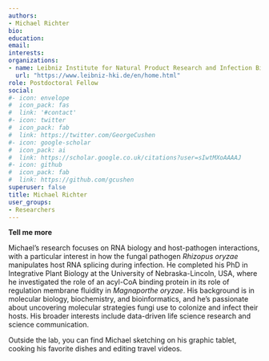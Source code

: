 ```yaml
---
authors:
- Michael Richter
bio:  
education:
email: 
interests:
organizations:
- name: Leibniz Institute for Natural Product Research and Infection Biology (Leibniz-HKI)
  url: "https://www.leibniz-hki.de/en/home.html"
role: Postdoctoral Fellow
social:
#- icon: envelope
#  icon_pack: fas
#  link: '#contact'
#- icon: twitter
#  icon_pack: fab
#  link: https://twitter.com/GeorgeCushen
#- icon: google-scholar
#  icon_pack: ai
#  link: https://scholar.google.co.uk/citations?user=sIwtMXoAAAAJ
#- icon: github
#  icon_pack: fab
#  link: https://github.com/gcushen
superuser: false
title: Michael Richter
user_groups:
- Researchers
---
```


__Tell me more__

Michael’s research focuses on RNA biology and host-pathogen interactions, with a particular interest in how the fungal pathogen *Rhizopus oryzae* manipulates host RNA splicing during infection. He completed his PhD in Integrative Plant Biology at the University of Nebraska-Lincoln, USA, where he investigated the role of an acyl-CoA binding protein in its role of regulation membrane fluidity in *Magnaporthe oryzae*. His background is in molecular biology, biochemistry, and bioinformatics, and he’s passionate about uncovering molecular strategies fungi use to colonize and infect their hosts. His broader interests include data-driven life science research and science communication.

Outside the lab, you can find Michael sketching on his graphic tablet, cooking his favorite dishes and editing travel videos.

